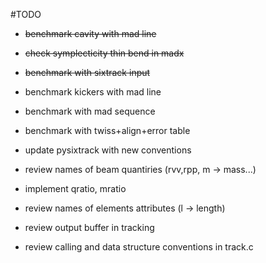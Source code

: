 #TODO

* ~~benchmark cavity with mad line~~
* ~~check symplecticity thin bend in madx~~
* ~~benchmark with sixtrack input~~
* benchmark kickers with mad line
* benchmark with mad sequence
* benchmark with twiss+align+error table
* update pysixtrack with new conventions

* review names of beam quantiries (rvv,rpp, m -> mass...)
* implement qratio, mratio

* review names of elements attributes (l -> length)

* review output buffer in tracking

* review calling and data structure conventions in track.c
